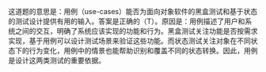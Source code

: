 这道题的意思是：用例（use-cases）能否为面向对象软件的黑盒测试和基于状态的测试设计提供有用的输入。答案是正确的（T）。原因是：用例描述了用户和系统之间的交互，明确了系统应该实现的功能和行为。黑盒测试关注功能是否按需求实现，基于用例可以设计测试场景来验证这些功能。而状态测试关注对象在不同状态下的行为变化，用例中的情景也能帮助识别和覆盖不同的状态转换。因此，用例是设计这两类测试的重要依据。